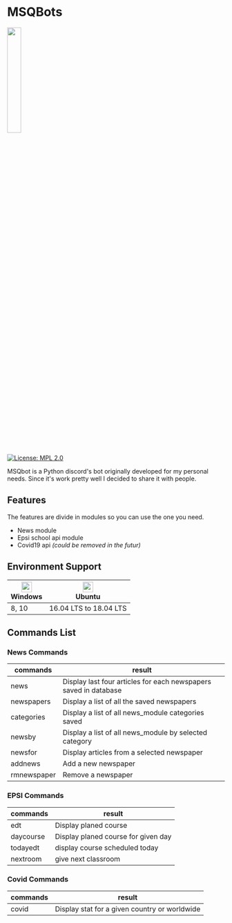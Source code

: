 # MSQBots
<img src="https://github.com/MaximeMohandi/MSQBitsReporter2.0/blob/master/msqbot/resources/mqbot_logo.png" width="25%"/>

[![License: MPL 2.0](https://img.shields.io/badge/License-MPL%202.0-brightgreen.svg)](https://opensource.org/licenses/MPL-2.0)

MSQbot is a Python discord's bot originally developed for my personal needs. Since it's work pretty well I decided to share it with 
people.  

## Features
The features are divide in modules so you can use the one you need.

* News module
* Epsi school api module
* Covid19 api _(could be removed in the futur)_


## Environment Support

| [<img src="https://upload.wikimedia.org/wikipedia/commons/archive/a/a3/20150828174227%21Windows10Logo.png" width="24px" height="24px"/>](https://www.microsoft.com/fr-fr/windows)</br> Windows | [<img src="https://upload.wikimedia.org/wikipedia/commons/1/16/Ubuntu_and_Ubuntu_Server_Icon.png" width="24px" heigth="24px"/>](https://ubuntu.com/)<br/> Ubuntu |
| ------ | ----------- |
| 8, 10   | 16.04 LTS to 18.04 LTS |


## Commands List

### News Commands

| commands  | result |
| ------------- | ------------- |
| news  | Display last four articles for each newspapers saved in database  |
| newspapers | Display a list of all the saved newspapers | 
| categories | Display a list of all news_module categories saved | 
| newsby | Display a list of all news_module by selected category | 
| newsfor |  Display articles from a selected newspaper |
| addnews | Add a new newspaper |
| rmnewspaper | Remove a newspaper |

### EPSI Commands

| commands  | result |
| ------------- | ------------- |
| edt | Display planed course |
| daycourse | Display planed course for given day |
| todayedt | display course scheduled today |
| nextroom | give next classroom |

### Covid Commands

| commands  | result |
| ------------- | ------------- |
| covid | Display stat for a given country or worldwide |


